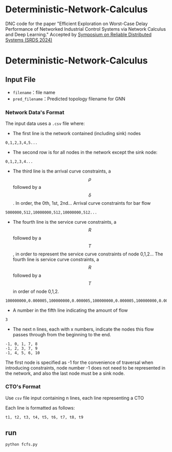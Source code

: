 # Deterministic-Network-Calculus
DNC code for the paper "Efficient Exploration on Worst-Case Delay Performance of Networked Industrial Control Systems via Network Calculus and Deep Learning."
Accepted by [Symposium on Reliable Distributed Systems (SRDS 2024) ](https://srds-conference.org/)
# Deterministic-Network-Calculus

## Input File

* `filename`：file name
* `pred_filename`：Predicted topology filename for GNN

### Network Data's Format

The input data uses a `.csv` file where:

* The first line is the network contained (including sink) nodes

```
0,1,2,3,4,5...
```

* The second row is for all nodes in the network except the sink node:

```
0,1,2,3,4...
```

* The third line is the arrival curve constraints, a $$ \rho $$ followed by a $$ \delta $$. In order, the 0th, 1st, 2nd... Arrival curve constraints for bar flow

```
5000000,512,10000000,512,10000000,512...
```

* The fourth line is the service curve constraints, a $$R$$ followed by a $$T$$, in order to represent the service curve constraints of node 0,1,2... The fourth line is service curve constraints, a $$R$$ followed by a $$T$$ in order of node 0,1,2.

```
100000000,0.000005,100000000,0.000005,100000000,0.000005,100000000,0.000005,100000000,0.000005....

```

* A number in the fifth line indicating the amount of flow

```
3
```

* The next n lines, each with x numbers, indicate the nodes this flow passes through from the beginning to the end.

```
-1, 0, 1, 7, 8
-1, 2, 3, 7, 9
-1, 4, 5, 6, 10
```

The first node is specified as -1 for the convenience of traversal when introducing constraints, node number -1 does not need to be represented in the network, and also the last node must be a sink node.

### CTO's Format

Use `csv` file input containing n lines, each line representing a CTO

Each line is formatted as follows:

```
t1, t2, t3, t4, t5, t6, t7, t8, t9
```

## run

`python fcfs.py`

